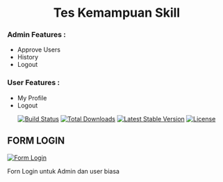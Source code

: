 <h1 align="center">Tes Kemampuan Skill</h1>


### Admin Features :
    
- Approve Users
- History
- Logout
### User Features :
- My Profile
- Logout
  

<p align="center">
<a href="https://github.com/laravel/framework/actions"><img src="https://github.com/laravel/framework/workflows/tests/badge.svg" alt="Build Status"></a>
<a href="https://packagist.org/packages/laravel/framework"><img src="https://img.shields.io/packagist/dt/laravel/framework" alt="Total Downloads"></a>
<a href="https://packagist.org/packages/laravel/framework"><img src="https://img.shields.io/packagist/v/laravel/framework" alt="Latest Stable Version"></a>
<a href="https://packagist.org/packages/laravel/framework"><img src="https://img.shields.io/packagist/l/laravel/framework" alt="License"></a>
</p>

## FORM LOGIN

[![Form Login](https://i.postimg.cc/63Chn3kN/form-login.png)](https://postimg.cc/gXkRPYcM)

Forn Login untuk Admin dan user biasa

